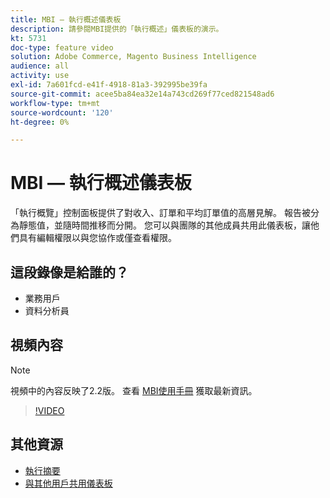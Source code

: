```yaml
---
title: MBI — 執行概述儀表板
description: 請參閱MBI提供的「執行概述」儀表板的演示。
kt: 5731
doc-type: feature video
solution: Adobe Commerce, Magento Business Intelligence
audience: all
activity: use
exl-id: 7a601fcd-e41f-4918-81a3-392995be39fa
source-git-commit: acee5ba84ea32e14a743cd269f77ced821548ad6
workflow-type: tm+mt
source-wordcount: '120'
ht-degree: 0%

---
```


# MBI — 執行概述儀表板

「執行概覽」控制面板提供了對收入、訂單和平均訂單值的高層見解。 報告被分為靜態值，並隨時間推移而分開。 您可以與團隊的其他成員共用此儀表板，讓他們具有編輯權限以與您協作或僅查看權限。

## 這段錄像是給誰的？

- 業務用戶
- 資料分析員

## 視頻內容

>[!NOTE]
>
>視頻中的內容反映了2.2版。 查看 [MBI使用手冊](https://docs.magento.com/mbi/) 獲取最新資訊。

>[!VIDEO](https://video.tv.adobe.com/v/35986?quality=12&learn=on)

## 其他資源

- [執行摘要](https://docs.magento.com/mbi/data-user/dashboards/dashboards-pro.html#executive-summary-guest-checkout-allowed)
- [與其他用戶共用儀表板](https://docs.magento.com/mbi/data-user/dashboards/share-dashboard-with-users.html)
